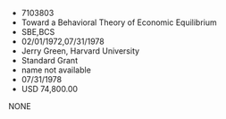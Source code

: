 * 7103803
* Toward a Behavioral Theory of Economic Equilibrium
* SBE,BCS
* 02/01/1972,07/31/1978
* Jerry Green, Harvard University
* Standard Grant
*   name not available
* 07/31/1978
* USD 74,800.00

NONE